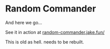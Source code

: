 # Random Commander

And here we go...

See it in action at [random-commander.jake.fun/](http://random-commander.jake.fun/)

This is old as hell. needs to be rebuilt.
